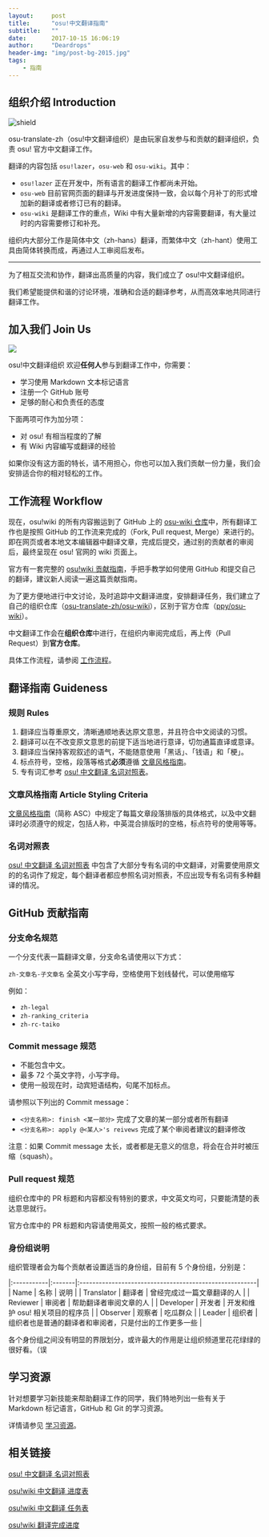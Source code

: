```yaml
---
layout:     post
title:      "osu!中文翻译指南"
subtitle:   ""
date:       2017-10-15 16:06:19
author:     "Deardrops"
header-img: "img/post-bg-2015.jpg"
tags:
    - 指南
---
```


## 组织介绍 Introduction

![shield](https://img.shields.io/badge/organization-osu!translate%20zh-blue.svg?style=flat-square)

osu-translate-zh（osu!中文翻译组织）是由玩家自发参与和贡献的翻译组织，负责 osu! 官方中文翻译工作。

翻译的内容包括 `osu!lazer`，`osu-web` 和 `osu-wiki`。其中：

- `osu!lazer` 正在开发中，所有语言的翻译工作都尚未开始。
- `osu-web` 目前官网页面的翻译与开发进度保持一致，会以每个月补丁的形式增加新的翻译或者修订已有的翻译。
- `osu-wiki` 是翻译工作的重点，Wiki 中有大量新增的内容需要翻译，有大量过时的内容需要修订和补充。

组织内大部分工作是简体中文（zh-hans）翻译，而繁体中文（zh-hant）使用工具由简体转换而成，再通过人工审阅后发布。

*****

为了相互交流和协作，翻译出高质量的内容，我们成立了 osu!中文翻译组织。

我们希望能提供和谐的讨论环境，准确和合适的翻译参考，从而高效率地共同进行翻译工作。

## 加入我们 Join Us

<a href="https://discord.gg/Gud9s9z">
  <img src="https://discordapp.com/api/guilds/281826842657161216/widget.png?style=banner2"/>
</a>

osu!中文翻译组织 欢迎**任何人**参与到翻译工作中，你需要：

- 学习使用 Markdown 文本标记语言
- 注册一个 GitHub 账号
- 足够的耐心和负责任的态度

下面两项可作为加分项：

- 对 osu! 有相当程度的了解
- 有 Wiki 内容编写或翻译的经验

如果你没有这方面的特长，请不用担心，你也可以加入我们贡献一份力量，我们会安排适合你的相对轻松的工作。

## 工作流程 Workflow

现在，osu!wiki 的所有内容搬运到了 GitHub 上的 [osu-wiki 仓库](https://github.com/ppy/osu-wiki)中，所有翻译工作也是按照 GitHub 的工作流来完成的（Fork, Pull request, Merge）来进行的。即在网页或者本地文本编辑器中翻译文章，完成后提交，通过别的贡献者的审阅后，最终呈现在 osu! 官网的 wiki 页面上。

官方有一套完整的 [osu!wiki 贡献指南](https://osu.ppy.sh/help/wiki/osu!wiki_contribution_guide)，手把手教学如何使用 GitHub 和提交自己的翻译，建议新人阅读一遍这篇贡献指南。

为了更方便地进行中文讨论，及时追踪中文翻译进度，安排翻译任务，我们建立了自己的组织仓库（[osu-translate-zh/osu-wiki](https://github.com/osu-translate-zh/osu-wiki)），区别于官方仓库（[ppy/osu-wiki](https://github.com/ppy/osu-wiki)）。

中文翻译工作会在**组织仓库**中进行，在组织内审阅完成后，再上传（Pull Request）到**官方仓库**。

具体工作流程，请参阅 [工作流程](https://osu-translate-zh.github.io/2017/10/15/work-flow/)。

## 翻译指南 Guideness

### 规则 Rules

1. 翻译应当尊重原文，清晰通顺地表达原文意思，并且符合中文阅读的习惯。
2. 翻译可以在不改变原文意思的前提下适当地进行意译，切勿通篇直译或意译。
3. 翻译应当保持客观叙述的语气，不能随意使用「黑话」、「钱语」和「梗」。
4. 标点符号，空格，段落等格式**必须**遵循 [文章风格指南](https://osu.ppy.sh/help/wiki/Article_Styling_Criteria?locale=zh)。
5. 专有词汇参考 [osu! 中文翻译 名词对照表](https://docs.google.com/spreadsheets/d/1zhUP0qekKRUWb1Mu-P89mwu_HcPBen5FoGPqD2MkI7k)。

### 文章风格指南 Article Styling Criteria

[文章风格指南](https://osu.ppy.sh/help/wiki/Article_Styling_Criteria?locale=zh)（简称 ASC）中规定了每篇文章段落排版的具体格式，以及中文翻译时必须遵守的规定，包括人称，中英混合排版时的空格，标点符号的使用等等。

### 名词对照表

[osu! 中文翻译 名词对照表](https://docs.google.com/spreadsheets/d/1zhUP0qekKRUWb1Mu-P89mwu_HcPBen5FoGPqD2MkI7k) 中包含了大部分专有名词的中文翻译，对需要使用原文的的名词作了规定，每个翻译者都应参照名词对照表，不应出现专有名词有多种翻译的情况。

## GitHub 贡献指南

### 分支命名规范

一个分支代表一篇翻译文章，分支命名请使用以下方式：

`zh-文章名-子文章名` 全英文小写字母，空格使用下划线替代，可以使用缩写

例如：
- `zh-legal`
- `zh-ranking_criteria`
- `zh-rc-taiko`

### Commit message 规范

- 不能包含中文。
- 最多 72 个英文字符，小写字母。
- 使用一般现在时，动宾短语结构，句尾不加标点。

请参照以下列出的 Commit message：
  - `<分支名称>: finish <某一部分>` 完成了文章的某一部分或者所有翻译
  - `<分支名称>: apply @<某人>'s reivews` 完成了某个审阅者建议的翻译修改

注意：如果 Commit message 太长，或者都是无意义的信息，将会在合并时被压缩（squash）。

### Pull request 规范

组织仓库中的 PR 标题和内容都没有特别的要求，中文英文均可，只要能清楚的表达意思就行。

官方仓库中的 PR 标题和内容请使用英文，按照一般的格式要求。

### 身份组说明

组织管理者会为每个贡献者设置适当的身份组，目前有 5 个身份组，分别是：

|:-----------|:-------|:-------------------------------------------------------|
| Name       | 名称   | 说明                                                   |
| Translator | 翻译者 | 曾经完成过一篇文章翻译的人                             |
| Reviewer   | 审阅者 | 帮助翻译者审阅文章的人                                 |
| Developer  | 开发者 | 开发和维护 osu! 相关项目的程序员                       |
| Observer   | 观察者 | 吃瓜群众                                               |
| Leader     | 组织者 | 组织者也是普通的翻译者和审阅者，只是付出的工作更多一些 |

各个身份组之间没有明显的界限划分，或许最大的作用是让组织频道里花花绿绿的很好看。（误

## 学习资源

针对想要学习新技能来帮助翻译工作的同学，我们特地列出一些有关于 Markdown 标记语言，GitHub 和 Git 的学习资源。

详情请参见 [学习资源](https://osu-translate-zh.github.io/2017/10/15/learning-resources/)。

## 相关链接

[osu! 中文翻译 名词对照表](https://docs.google.com/spreadsheets/d/1zhUP0qekKRUWb1Mu-P89mwu_HcPBen5FoGPqD2MkI7k)

[osu!wiki 中文翻译 进度表](https://docs.google.com/spreadsheets/d/1zjXM0BAWA-bYDGcxPUlysO_G3IZcbsQJ9c8fv_7OOeY)

[osu!wiki 中文翻译 任务表](https://github.com/orgs/osu-translate-zh/projects/1)

[osu!wiki 翻译完成进度](https://github.com/osu-translate-zh/osu-wiki/issues/1)

